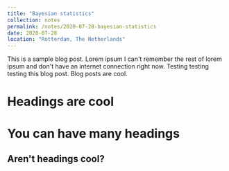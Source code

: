 ```yaml
---
title: "Bayesian statistics"
collection: notes
permalink: /notes/2020-07-28-bayesian-statistics
date: 2020-07-28
location: "Rotterdam, The Netherlands"
---
```


This is a sample blog post. Lorem ipsum I can't remember the rest of lorem ipsum and don't have an internet connection right now. Testing testing testing this blog post. Blog posts are cool.

Headings are cool
======

You can have many headings
======

Aren't headings cool?
------
